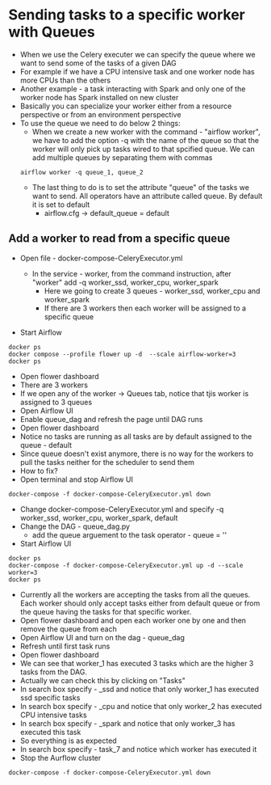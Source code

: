 # Sending tasks to a specific worker with Queues
- When we use the Celery executer we can specify the queue where we want to send some of the tasks of a given DAG
- For example if we have a CPU intensive task and one worker node has more CPUs than the others
- Another example - a task interacting with Spark and only one of the worker node has Spark installed on new cluster
- Basically you can specialize your worker either from a resource perspective or from an environment perspective
- To use the queue we need to do below 2 things:
  - When we create a new worker with the command - "airflow worker", we have to add the option -q with the name of the queue so that the worker will only pick up tasks wired to that spcified queue.  We can add multiple queues by separating them with commas
  ```
  airflow worker -q queue_1, queue_2
  ```
  - The last thing to do is to set the attribute "queue" of the tasks we want to send. All operators have an attribute called queue. By default it is set to default
    - airflow.cfg -> default_queue = default

## Add a worker to read from a specific queue
- Open file - docker-compose-CeleryExecutor.yml
  - In the service - worker, from the command instruction, after "worker" add -q worker_ssd, worker_cpu, worker_spark
    - Here we going to create 3 queues - worker_ssd, worker_cpu and worker_spark
    - If there are 3 workers then each worker will be assigned to a specific queue

- Start Airflow
```
docker ps
docker compose --profile flower up -d  --scale airflow-worker=3
docker ps
```
- Open flower dashboard
- There are 3 workers
- If we open any of the worker -> Queues tab, notice that tjis worker is assigned to 3 queues
- Open Airflow UI
- Enable queue_dag and refresh the page until DAG runs
- Open flower dashboard
- Notice no tasks are running as all tasks are by default assigned to the queue - default
- Since queue doesn't exist anymore, there is no way for the workers to pull the tasks neither for the scheduler to send them
- How to fix?
- Open terminal and stop Airflow UI
```
docker-compose -f docker-compose-CeleryExecutor.yml down
```
- Change docker-compose-CeleryExecutor.yml and specify  -q worker_ssd, worker_cpu, worker_spark, default
- Change the DAG - queue_dag.py
  - add the queue arguement to the task operator - queue = '<queue-name>'
- Start Airflow UI
```
docker ps
docker-compose -f docker-compose-CeleryExecutor.yml up -d --scale worker=3
docker ps
```
- Currently all the workers are accepting the tasks from all the queues. Each worker should only accept tasks either from default queue or from the queue having the tasks for that specific worker.
- Open flower dashboard and open each worker one by one and then remove the queue from each
- Open Airflow UI and turn on the dag - queue_dag
- Refresh until first task runs
- Open flower dashboard
- We can see that worker_1 has executed 3 tasks which are the higher 3 tasks from the DAG.
- Actually we can check this by clicking on "Tasks"
- In search box specify - _ssd and notice that only worker_1 has executed ssd specific tasks
- In search box specify - _cpu and notice that only worker_2 has executed CPU intensive tasks
- In search box specify - _spark and notice that only worker_3 has executed this task
- So everything is as expected
- In search box specify - task_7 and notice which worker has executed it
- Stop the Aurflow cluster
```
docker-compose -f docker-compose-CeleryExecutor.yml down
```
